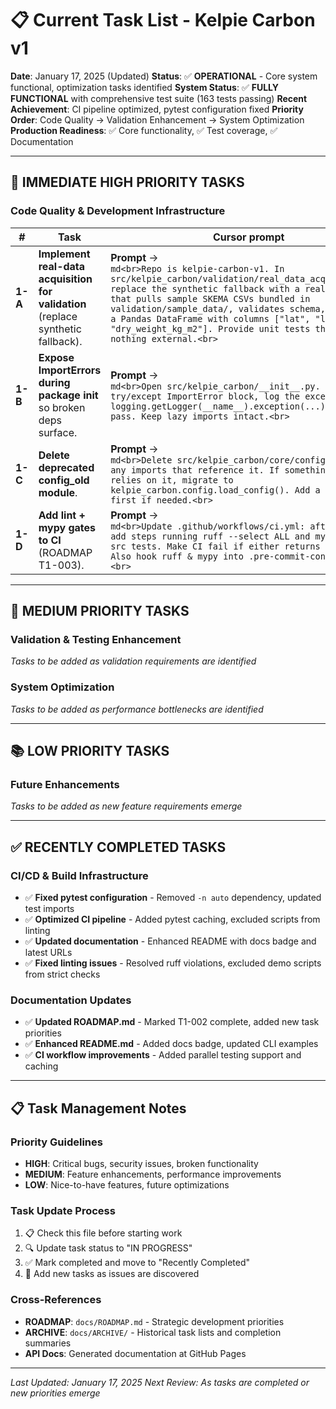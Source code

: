 # 📋 Current Task List - Kelpie Carbon v1

**Date**: January 17, 2025 (Updated)
**Status**: ✅ **OPERATIONAL** - Core system functional, optimization tasks identified
**System Status**: ✅ **FULLY FUNCTIONAL** with comprehensive test suite (163 tests passing)
**Recent Achievement**: CI pipeline optimized, pytest configuration fixed
**Priority Order**: Code Quality → Validation Enhancement → System Optimization
**Production Readiness**: ✅ Core functionality, ✅ Test coverage, ✅ Documentation

---

## 🚨 **IMMEDIATE HIGH PRIORITY TASKS**

### **Code Quality & Development Infrastructure**

| #       | Task                                                                             | Cursor prompt                                                                                                                                                                                                                                                                                                                                                                                |
| ------- | -------------------------------------------------------------------------------- | -------------------------------------------------------------------------------------------------------------------------------------------------------------------------------------------------------------------------------------------------------------------------------------------------------------------------------------------------------------------------------------------- |
| **1-A** | **Implement real-data acquisition for validation** (replace synthetic fallback). | **Prompt** →<br>`md<br>Repo is kelpie-carbon-v1. In src/kelpie_carbon/validation/real_data_acquisition.py, replace the synthetic fallback with a real data loader that pulls sample SKEMA CSVs bundled in validation/sample_data/, validates schema, and returns a Pandas DataFrame with columns ["lat", "lon", "dry_weight_kg_m2"]. Provide unit tests that download nothing external.<br>` |
| **1-B** | **Expose ImportErrors during package init** so broken deps surface.              | **Prompt** →<br>`md<br>Open src/kelpie_carbon/__init__.py. For each try/except ImportError block, log the exception with logging.getLogger(__name__).exception(...) instead of pass. Keep lazy imports intact.<br>`                                                                                                                                                                          |
| **1-C** | **Delete deprecated config\_old module**.                                        | **Prompt** →<br>`md<br>Delete src/kelpie_carbon/core/config_old/ and any imports that reference it. If something still relies on it, migrate to kelpie_carbon.config.load_config(). Add a failing test first if needed.<br>`                                                                                                                                                                 |
| **1-D** | **Add lint + mypy gates to CI** (ROADMAP T1-003).                                | **Prompt** →<br>`md<br>Update .github/workflows/ci.yml: after tests, add steps running ruff --select ALL and mypy --strict src tests. Make CI fail if either returns non-zero. Also hook ruff & mypy into .pre-commit-config.yaml.<br>`                                                                                                                                                      |

---

## 🎯 **MEDIUM PRIORITY TASKS**

### **Validation & Testing Enhancement**
*Tasks to be added as validation requirements are identified*

### **System Optimization**
*Tasks to be added as performance bottlenecks are identified*

---

## 📚 **LOW PRIORITY TASKS**

### **Future Enhancements**
*Tasks to be added as new feature requirements emerge*

---

## ✅ **RECENTLY COMPLETED TASKS**

### **CI/CD & Build Infrastructure**
- ✅ **Fixed pytest configuration** - Removed `-n auto` dependency, updated test imports
- ✅ **Optimized CI pipeline** - Added pytest caching, excluded scripts from linting
- ✅ **Updated documentation** - Enhanced README with docs badge and latest URLs
- ✅ **Fixed linting issues** - Resolved ruff violations, excluded demo scripts from strict checks

### **Documentation Updates**
- ✅ **Updated ROADMAP.md** - Marked T1-002 complete, added new task priorities
- ✅ **Enhanced README.md** - Added docs badge, updated CLI examples
- ✅ **CI workflow improvements** - Added parallel testing support and caching

---

## 📋 **Task Management Notes**

### **Priority Guidelines**
- **HIGH**: Critical bugs, security issues, broken functionality
- **MEDIUM**: Feature enhancements, performance improvements
- **LOW**: Nice-to-have features, future optimizations

### **Task Update Process**
1. 📋 Check this file before starting work
2. 🔍 Update task status to "IN PROGRESS"
3. ✅ Mark completed and move to "Recently Completed"
4. 📝 Add new tasks as issues are discovered

### **Cross-References**
- **ROADMAP**: `docs/ROADMAP.md` - Strategic development priorities
- **ARCHIVE**: `docs/ARCHIVE/` - Historical task lists and completion summaries
- **API Docs**: Generated documentation at GitHub Pages

---

*Last Updated: January 17, 2025*
*Next Review: As tasks are completed or new priorities emerge*
